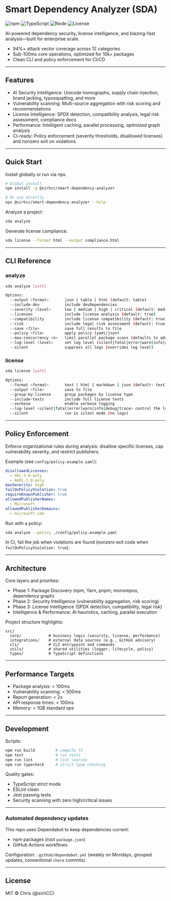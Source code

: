 # Smart Dependency Analyzer (SDA)

![npm](https://img.shields.io/npm/v/@sirhcc/smart-dependency-analyzer?color=blue)
![TypeScript](https://img.shields.io/badge/TypeScript-5.x-3178C6?logo=typescript&logoColor=white)
![Node](https://img.shields.io/badge/Node-%E2%89%A518-green)
![License](https://img.shields.io/badge/License-MIT-yellow)

AI-powered dependency security, license intelligence, and blazing-fast analysis—built for enterprise scale.

- 94%+ attack vector coverage across 12 categories
- Sub-100ms core operations, optimized for 10k+ packages
- Clean CLI and policy enforcement for CI/CD

---

## Features

- AI Security Intelligence: Unicode homographs, supply chain injection, brand jacking, typosquatting, and more
- Vulnerability scanning: Multi-source aggregation with risk scoring and recommendations
- License Intelligence: SPDX detection, compatibility analysis, legal risk assessment, compliance docs
- Performance: Intelligent caching, parallel processing, optimized graph analysis
- CI-ready: Policy enforcement (severity thresholds, disallowed licenses) and nonzero exit on violations

---

## Quick Start

Install globally or run via npx.

```bash
# Global install
npm install -g @sirhcc/smart-dependency-analyzer

# Or use directly
npx @sirhcc/smart-dependency-analyzer --help
```

Analyze a project:

```bash
sda analyze
```

Generate license compliance:

```bash
sda license --format html --output compliance.html
```

---

## CLI Reference

### analyze

```bash
sda analyze [path]

Options:
  --output <format>       json | table | html (default: table)
  --include-dev           include devDependencies
  --severity <level>      low | medium | high | critical (default: medium)
  --licenses              include license analysis (default: true)
  --compatibility         include license compatibility (default: true)
  --risk                  include legal risk assessment (default: true)
  --save <file>           save full results to file
  --policy <file>         apply policy (yaml/json)
  --max-concurrency <n>   limit parallel package scans (defaults to adaptive heuristic)
  --log-level <level>     set log level (silent|fatal|error|warn|info|debug|trace)
  --silent                suppress all logs (overrides log level)
```

### license

```bash
sda license [path]

Options:
  --format <format>       text | html | markdown | json (default: text)
  --output <file>         save to file
  --group-by-license      group packages by license type
  --include-texts         include full license texts
  --verbose               enable verbose logging
  --log-level <silent|fatal|error|warn|info|debug|trace> control the log level
  --silent                run in silent mode (no logs)
```

---

## Policy Enforcement

Enforce organizational rules during analysis: disallow specific licenses, cap vulnerability severity, and restrict publishers.

Example (see `config/policy.example.yaml`):

```yaml
disallowedLicenses:
  - GPL-3.0-only
  - AGPL-3.0-only
maxSeverity: high
failOnPolicyViolation: true
requireKnownPublisher: true
allowedPublisherNames:
  - Microsoft
allowedPublisherDomains:
  - microsoft.com
```

Run with a policy:

```bash
sda analyze --policy ./config/policy.example.yaml
```

In CI, fail the job when violations are found (nonzero exit code when `failOnPolicyViolation: true`).

---

## Architecture

Core layers and priorities:

- Phase 1: Package Discovery (npm, Yarn, pnpm; monorepos; dependency graph)
- Phase 2: Security Intelligence (vulnerability aggregation, risk scoring)
- Phase 3: License Intelligence (SPDX detection, compatibility, legal risk)
- Intelligence & Performance: AI heuristics, caching, parallel execution

Project structure highlights:

```text
src/
  core/            # business logic (security, license, performance)
  integrations/    # external data sources (e.g., GitHub advisory)
  cli/             # CLI entrypoint and commands
  utils/           # shared utilities (logger, lifecycle, policy)
  types/           # TypeScript definitions
```

---

## Performance Targets

- Package analysis: < 100ms
- Vulnerability scanning: < 500ms
- Report generation: < 2s
- API response times: < 100ms
- Memory: < 1GB standard ops

---

## Development

Scripts:

```bash
npm run build         # compile TS
npm test              # run tests
npm run lint          # lint sources
npm run typecheck     # strict type checking
```

Quality gates:

- TypeScript strict mode
- ESLint clean
- Jest passing tests
- Security scanning with zero high/critical issues

---

### Automated dependency updates

This repo uses Dependabot to keep dependencies current:

- npm packages (root `package.json`)
- GitHub Actions workflows

Configuration: `.github/dependabot.yml` (weekly on Mondays, grouped updates, conventional `chore` commits).

---

## License

MIT © Chris (@sirhCC)

